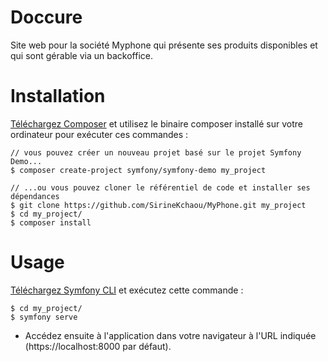 # Doccure
Site web pour la société Myphone qui présente ses produits disponibles et qui sont gérable via un
backoffice.

# Installation
[Téléchargez Composer](https://getcomposer.org/) et utilisez le binaire composer installé sur votre ordinateur pour exécuter ces commandes :
```
// vous pouvez créer un nouveau projet basé sur le projet Symfony Demo...
$ composer create-project symfony/symfony-demo my_project

// ...ou vous pouvez cloner le référentiel de code et installer ses dépendances
$ git clone https://github.com/SirineKchaou/MyPhone.git my_project
$ cd my_project/
$ composer install
```

# Usage
[Téléchargez Symfony CLI](https://symfony.com/download) et exécutez cette commande :
```
$ cd my_project/
$ symfony serve
```
- Accédez ensuite à l'application dans votre navigateur à l'URL indiquée (https://localhost:8000 par défaut).
